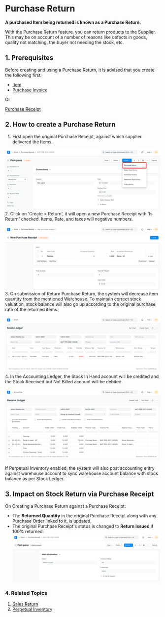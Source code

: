 
# Purchase Return



**A purchased Item being returned is known as a Purchase Return.**


With the Purchase Return feature, you can return products to the
Supplier. This may be on account of a number of reasons like defects in goods,
quality not matching, the buyer not needing the stock, etc.


## 1. Prerequisites


Before creating and using a Purchase Return, it is advised that you create the following first:


* [Item](/docs/en/stock/item)
* [Purchase Invoice](/docs/en/accounts/purchase-invoice)


Or


[Purchase Receipt](/docs/en/stock/purchase-receipt)


## 2. How to create a Purchase Return


1. First open the original Purchase Receipt, against which supplier delivered the Items.


![Original Purchase Receipt](/files/purchase-return-original-purchase-receipt.png)
2. Click on 'Create > Return', it will open a new Purchase Receipt with 'Is Return' checked. Items, Rate, and taxes will negative numbers.


![Return Against Purchase Receipt](/files/purchase-return-against-purchase-receipt.png)
3. On submission of Return Purchase Return, the system will decrease item quantity from the mentioned Warehouse. To maintain correct stock valuation, stock balance will also go up according to the original purchase rate of the returned items.


![Return Stock Ledger](/files/purchase-return-stock-ledger.png)
4. In the Accounting Ledger, the Stock In Hand account will be credited and the Stock Received but Not Billed account will be debited.


![Return Stock Ledger](/files/purchase-return-general-ledger.png)


If Perpetual Inventory enabled, the system will also post accounting entry against warehouse account to sync warehouse account balance with stock balance as per Stock Ledger.


## 3. Impact on Stock Return via Purchase Receipt


On Creating a Purchase Return against a Purchase Receipt:


* The **Returned Quantity** in the original Purchase Receipt along with any Purchase Order linked to it, is updated.
* The original Purchase Receipt's status is changed to **Return Issued** if 100% returned:
![Return Issued](/files/purchase-return-issue.png)


### 4. Related Topics


1. [Sales Return](/docs/en/stock/sales-return)
2. [Perpetual Inventory](/docs/en/stock/perpetual-inventory)




